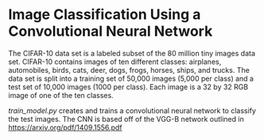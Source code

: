 # Image Classification Using a Convolutional Neural Network

The CIFAR-10 data set is a labeled subset of the 80 million tiny images data set. CIFAR-10 contains images of ten different classes: airplanes, automobiles, birds, cats, deer, dogs, frogs, horses, ships, and trucks. The data set is split into a training set of 50,000 images (5,000 per class) and a test set of 10,000 images (1000 per class). Each image is a 32 by 32 RGB image of one of the ten classes.

*train_model.py* creates and trains a convolutional neural network to classify the test images. The CNN is based off of the VGG-B network outlined in https://arxiv.org/pdf/1409.1556.pdf
